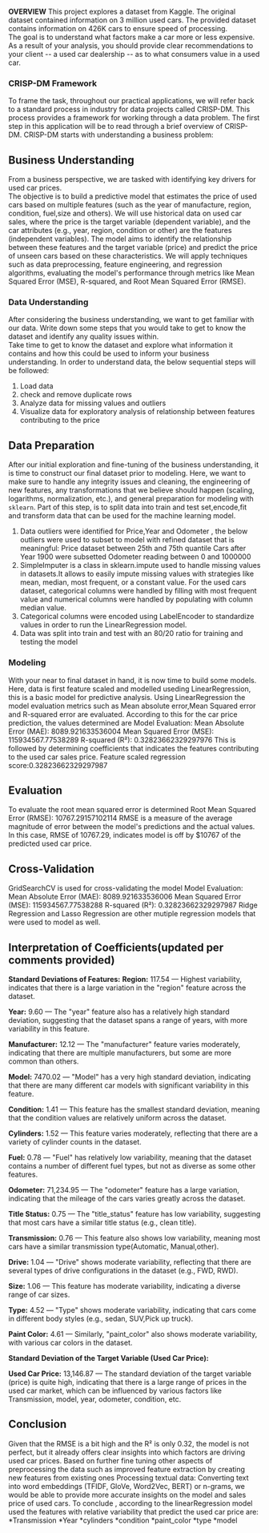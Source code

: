 **OVERVIEW**
This project explores a dataset from Kaggle. The original dataset contained information on 3 million used cars. The provided dataset contains information on 426K cars to ensure speed of processing.  
The goal is to understand what factors make a car more or less expensive.  As a result of your analysis, you should provide clear recommendations to your client -- a used car dealership -- as to what consumers value in a used car.
### CRISP-DM Framework
To frame the task, throughout our practical applications, we will refer back to a standard process in industry for data projects called CRISP-DM.  This process provides a framework for working through a data problem. 
The first step in this application will be to read through a brief overview of CRISP-DM.
CRISP-DM starts with understanding a business problem:
## Business Understanding
From a business perspective, we are tasked with identifying key drivers for used car prices.  
The objective is to build a predictive model that estimates the price of used cars based on multiple features 
(such as the year of manufacture, region, condition, fuel,size and others). 
We will use historical data on used car sales, where the price is the target variable (dependent variable), and the car attributes (e.g., year, region, condition or other) are the features (independent variables). 
The model aims to identify the relationship between these features and the target variable (price) and predict the price of unseen cars based on these characteristics. 
We will apply techniques such as data preprocessing, feature engineering, and regression algorithms, 
evaluating the model's performance through metrics like Mean Squared Error (MSE), R-squared, and Root Mean Squared Error (RMSE).
### Data Understanding
After considering the business understanding, we want to get familiar with our data.  Write down some steps that you would take to get to know the dataset and identify any quality issues within.  
Take time to get to know the dataset and explore what information it contains and how this could be used to inform your business understanding.
In order to understand data, the below sequential steps will be followed:
1. Load data
2. check and remove duplicate rows
3. Analyze data for missing values and outliers
4. Visualize data for exploratory analysis of relationship between features contributing to the price
## Data Preparation
After our initial exploration and fine-tuning of the business understanding, it is time to construct our final dataset prior to modeling.  Here, we want to make sure to handle any integrity issues and cleaning, 
the engineering of new features, any transformations that we believe should happen (scaling, logarithms, normalization, etc.), and general preparation for modeling with `sklearn`. 
Part of this step, is to split data into train and test set,encode,fit and transform data that can be used for the machine learning model.
1. Data outliers were identified for Price,Year and Odometer , the below outliers were used to subset to model with refined dataset that is meaningful:
     Price dataset between 25th and 75th quantile
     Cars after Year 1900 were subsetted
     Odometer reading between 0 and 1000000
2. SimpleImputer is a class in sklearn.impute used to handle missing values in datasets.It allows to easily impute missing values with strategies like mean, median, most frequent, or a constant value.
     For the used cars dataset, categorical columns were handled by filling with most frequent value and numerical columns were handled by populating with column median value.
3. Categorical columns were encoded using LabelEncoder to standardize values in order to run the LinearRegression model.
4. Data was split into train and test with an 80/20 ratio for training and testing the model
### Modeling
With your near to final dataset in hand, it is now time to build some models.  
Here, data is first feature scaled and modelled useding LinearRegression, this is a basic model for predictive analysis. 
Using LinearRegression the model evaluation metrics such as Mean absolute error,Mean Squared error and R-squared error are evaluated.
According to this for the car price prediction, the values determined are
Model Evaluation:
Mean Absolute Error (MAE): 8089.921633536004
Mean Squared Error (MSE): 115934567.77538289
R-squared (R²): 0.32823662329297976
This is followed by determining coefficients that indicates the features contributing to the used car sales price.
Feature scaled regression score:0.32823662329297987
## Evaluation
To evaluate the root mean squared error is determined 
Root Mean Squared Error (RMSE): 10767.29157102114
RMSE is a measure of the average magnitude of error between the model's predictions and the actual values. In this case,
RMSE of 10767.29, indicates model is off by $10767 of the predicted used car price.
## Cross-Validation
GridSearchCV is used for cross-validating the model 
Model Evaluation:
Mean Absolute Error (MAE): 8089.921633536006
Mean Squared Error (MSE): 115934567.77538288
R-squared (R²): 0.32823662329297987
Ridge Regression and Lasso Regression are other mutiple regression models that were used to model as well.
## Interpretation of Coefficients(updated per comments provided)
**Standard Deviations of Features:**
**Region:** 117.54 — Highest variability, indicates that there is a large variation in the "region" feature across the dataset.

**Year:** 9.60 — The "year" feature also has a relatively high standard deviation, suggesting that the dataset spans a range of years, with more variability in this feature.

**Manufacturer:** 12.12 — The "manufacturer" feature varies moderately, indicating that there are multiple manufacturers, but some are more common than others.

**Model:** 7470.02 — "Model" has a very high standard deviation, indicating that there are many different car models with significant variability in this feature.

**Condition:** 1.41 — This feature has the smallest standard deviation, meaning that the condition values are relatively uniform across the dataset.

**Cylinders:** 1.52 — This feature varies moderately, reflecting that there are a variety of cylinder counts in the dataset.

**Fuel:** 0.78 — "Fuel" has relatively low variability, meaning that the dataset contains a number of different fuel types, but not as diverse as some other features.

**Odometer:** 71,234.95 — The "odometer" feature has a large variation, indicating that the mileage of the cars varies greatly across the dataset.

**Title Status:** 0.75 — The "title_status" feature has low variability, suggesting that most cars have a similar title status (e.g., clean title).

**Transmission:** 0.76 — This feature also shows low variability, meaning most cars have a similar transmission type(Automatic, Manual,other).

**Drive:** 1.04 — "Drive" shows moderate variability, reflecting that there are several types of drive configurations in the dataset (e.g., FWD, RWD).

**Size:** 1.06 — This feature has moderate variability, indicating a diverse range of car sizes.

**Type:** 4.52 — "Type" shows moderate variability, indicating that cars come in different body styles (e.g., sedan, SUV,Pick up truck).

**Paint Color:** 4.61 — Similarly, "paint_color" also shows moderate variability, with various car colors in the dataset.

**Standard Deviation of the Target Variable (Used Car Price):**

**Used Car Price:** 13,146.87 — The standard deviation of the target variable (price) is quite high, 
indicating that there is a large range of prices in the used car market, which can be influenced by various factors like Transmission, model, year, odometer, condition, etc.

## Conclusion
Given that the RMSE is a bit high and the R² is only 0.32, the model is not perfect, but it already offers clear insights into which factors are driving used car prices. 
Based on further fine tuning other aspects of preprocessing the data such as improved feature extraction by creating new features from existing ones
Processing textual data: Converting text into word embeddings (TFIDF, GloVe, Word2Vec, BERT) or n-grams, we would be able to provide more accurate insights on the model and sales price of used cars.
To conclude , according to the linearRegression model used the features with relative variability that predict the used car price are:
*Transmission
*Year
*cylinders
*condition
*paint_color
*type
*model

